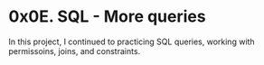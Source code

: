 # 0x0E. SQL - More queries
In this project, I continued to practicing SQL queries, working with permissoins, joins, and constraints.

